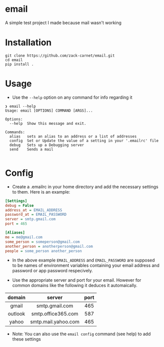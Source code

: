# email
A simple test project I made because mail wasn't working

# Installation

``` console
git clone https://github.com/zack-carnet/email.git
cd email
pip install .
```

# Usage
  * Use the `--help` option on any command for info regarding it

```console
❯ email --help
Usage: email [OPTIONS] COMMAND [ARGS]...

Options:
  --help  Show this message and exit.

Commands:
  alias   sets an alias to an address or a list of addresses
  config  Set or Update the value of a setting in your '.emailrc' file
  debug   Sets up a Debugging server
  send    Sends a mail
  
```

# Config

  * Create a .emailrc in your home directory and add the necessary settings to them. Here is an example:
  
  ``` ini
[Settings]
debug = False
address_at = EMAIL_ADDRESS
password_at = EMAIL_PASSWORD
server = smtp.gmail.com
port = 465

[Aliases]
me = me@gmail.com
some_person = someperson@gmail.com
another_person = anotherperson@gmail.com
people = some_person another_person
  ```
  * In the above example `EMAIL_ADDRESS` and `EMAIL_PASSWORD` are supposed to be names of environment variables containing your email address and password or app password respecively.

  * Use the appropriate server and port for your email. However for common domains like the following it deduces it automaically.
  
 | domain  | server              | port |
 |:-------:|:-------------------:|:----:|
 | gmail   | smtp.gmail.com      | 465  |
 | outlook | smtp.office365.com  | 587  |
 | yahoo   | smtp.mail.yahoo.com | 465  |
  
  * Note: You can also use the `email config` command (see help) to add these settings
